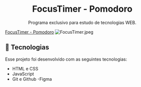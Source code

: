<h1 align="center"> FocusTimer - Pomodoro</h1>

<p align="center">
Programa exclusivo para estudo de tecnologias WEB.
</p>
<a align="center" href="https://gabrielliima2.github.io/FocusTimer-Pomodoro/" target="_blank"> FocusTimer - Pomodoro</a>
<img src="https://img.hotimg.com/FocusTimer.jpeg" alt="FocusTimer.jpeg" border="0" />

## 🚀 Tecnologias

Esse projeto foi desenvolvido com as seguintes tecnologias:

- HTML e CSS
- JavaScript
- Git e Github
-Figma
